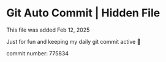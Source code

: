# Git Auto Commit | Hidden File

This file was added Feb 12, 2025

Just for fun and keeping my daily git commit active 🤪

commit number: 775834
